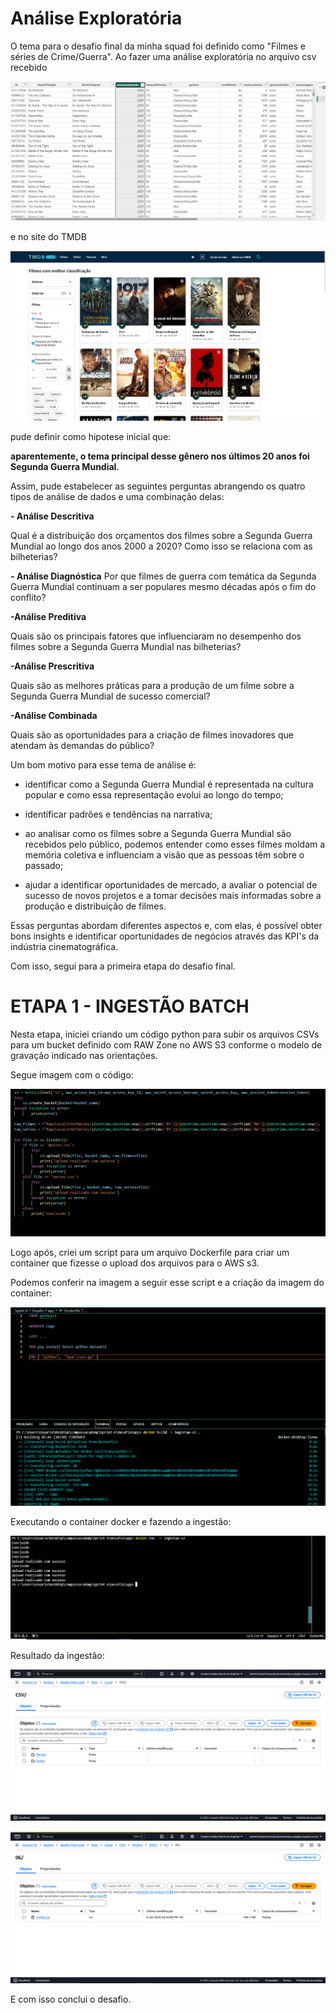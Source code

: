 
# Análise Exploratória

O tema para o desafio final da minha squad foi definido como "Filmes e séries de Crime/Guerra". Ao fazer uma análise exploratória no arquivo csv recebido 

![CSV](../Evidencias/filmesguerra.png)

e no site do TMDB 

![TMDB](../Evidencias/tmdb.png)

pude definir como hipotese inicial que:

**aparentemente, o tema principal desse gênero nos últimos 20 anos foi Segunda Guerra Mundial**.

Assim, pude estabelecer as seguintes perguntas abrangendo os quatro tipos de análise de dados e uma combinação delas:

**- Análise Descritiva**

Qual é a distribuição dos orçamentos dos filmes sobre a Segunda Guerra Mundial ao longo dos anos 2000 a 2020? Como isso se relaciona com as bilheterias?

**- Análise Diagnóstica**
Por que filmes de guerra com temática da Segunda Guerra Mundial continuam a ser populares mesmo décadas após o fim do conflito?

**-Análise Preditiva**

Quais são os principais fatores que influenciaram no desempenho dos filmes sobre a Segunda Guerra Mundial nas bilheterias?

**-Análise Prescritiva**

Quais são as melhores práticas para a produção de um filme sobre a Segunda Guerra Mundial de sucesso comercial?

**-Análise Combinada**

Quais são as oportunidades para a criação de filmes inovadores que atendam às demandas do público?

Um bom motivo para esse tema de análise é:

- identificar como a Segunda Guerra Mundial é representada na cultura popular e como essa representação evolui ao longo do tempo; 
 
- identificar padrões e tendências na narrativa; 

- ao analisar como os filmes sobre a Segunda Guerra Mundial são recebidos pelo público, podemos entender como esses filmes moldam a memória coletiva e influenciam a visão que as pessoas têm sobre o passado;

 - ajudar a identificar oportunidades de mercado, a avaliar o potencial de sucesso de novos projetos e a tomar decisões mais informadas sobre a produção e distribuição de filmes. 

 Essas perguntas abordam diferentes aspectos e, com elas, é possível obter bons insights e identificar oportunidades de negócios através das KPI's da indústria cinematográfica. 

 Com isso, segui para a primeira etapa do desafio final.

 # ETAPA 1 - INGESTÃO BATCH

 Nesta etapa, iniciei criando um código python para subir os arquivos CSVs para um bucket definido com RAW Zone no AWS S3 conforme o modelo de gravação indicado nas orientações.

 Segue imagem com o código:

 ![codigo](../Evidencias/codigopython.png)

 Logo após, criei um script para um arquivo Dockerfile para criar um container que fizesse o upload dos arquivos para o AWS s3.

 Podemos conferir na imagem a seguir esse script e a criação da imagem do container:

 ![ingestao](../Evidencias/ingestao1.png)

Executando o container docker e fazendo a ingestão:

 ![ingestao](../Evidencias/ingestao2.png)

 Resultado da ingestão:

 ![resultado](../Evidencias/ingestao3.png)

 ![resultado](../Evidencias/ingestao4.png)

 E com isso conclui o desafio.

 

